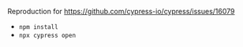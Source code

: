 Reproduction for https://github.com/cypress-io/cypress/issues/16079

- `npm install`
- `npx cypress open`
